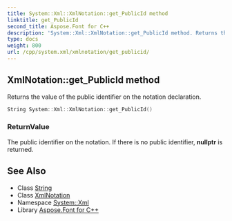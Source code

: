 ```yaml
---
title: System::Xml::XmlNotation::get_PublicId method
linktitle: get_PublicId
second_title: Aspose.Font for C++
description: 'System::Xml::XmlNotation::get_PublicId method. Returns the value of the public identifier on the notation declaration in C++.'
type: docs
weight: 800
url: /cpp/system.xml/xmlnotation/get_publicid/
---
```

## XmlNotation::get_PublicId method


Returns the value of the public identifier on the notation declaration.

```cpp
String System::Xml::XmlNotation::get_PublicId()
```


### ReturnValue

The public identifier on the notation. If there is no public identifier, **nullptr** is returned.

## See Also

* Class [String](../../../system/string/)
* Class [XmlNotation](../)
* Namespace [System::Xml](../../)
* Library [Aspose.Font for C++](../../../)
